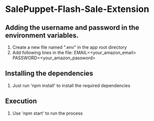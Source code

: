 # SalePuppet-Flash-Sale-Extension

## Adding the username and password in the environment variables.

1. Create a new file named ".env" in the app root directory
2. Add following lines in the file:
EMAIL=<your_amazon_email>
PASSWORD=<your_amazon_password>

## Installing the dependencies
1. Just run 'npm install' to install the required dependencies

## Execution
1. Use 'npm start' to run the process

